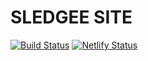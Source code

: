 # SLEDGEE SITE
[![Build Status](https://app.travis-ci.com/LouisForaux/sledgee-site.svg?branch=main)](https://app.travis-ci.com/LouisForaux/sledgee-site)
[![Netlify Status](https://api.netlify.com/api/v1/badges/b2da88bb-d64c-4ba1-9da1-08a06d94d983/deploy-status)](https://app.netlify.com/sites/elaborate-manatee-ca4881/deploys)